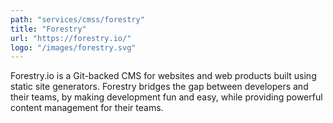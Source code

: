 ```yaml
---
path: "services/cmss/forestry"
title: "Forestry"
url: "https://forestry.io/"
logo: "/images/forestry.svg"
---
```


Forestry.io is a Git-backed CMS for websites and web products built using static site generators. Forestry bridges the gap between developers and their teams, by making development fun and easy, while providing powerful content management for their teams.
